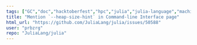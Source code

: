 ```yaml
---
tags: ["GC","doc","hacktoberfest","hpc","julia","julia-language","machine-learning","numerical","programming-language","science","scientific"]
title: "Mention `--heap-size-hint` in Command-line Interface page"
html_url: "https://github.com/JuliaLang/julia/issues/50588"
user: "prbzrg"
repo: "JuliaLang/julia"
---
```


